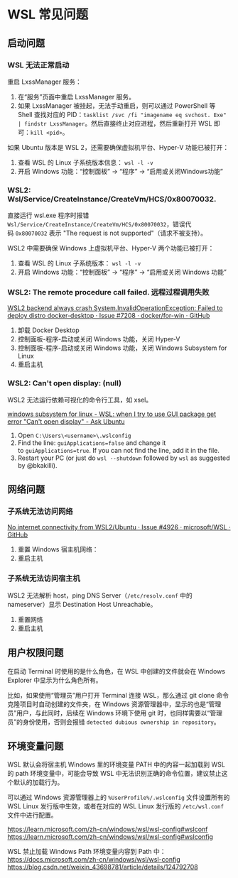 # WSL 常见问题

## 启动问题

### WSL 无法正常启动

重启 LxssManager 服务：
1. 在“服务”页面中重启 LxssManager 服务。
2. 如果 LxssManager 被挂起，无法手动重启，则可以通过 PowerShell 等 Shell 查找对应的 PID：`tasklist /svc /fi "imagename eq svchost. Exe" | findstr LxssManager`。然后直接终止对应进程，然后重新打开 WSL 即可：`kill <pid>`。

如果 Ubuntu 版本是 WSL 2，还需要确保虚拟机平台、Hyper-V 功能已被打开：
1. 查看 WSL 的 Linux 子系统版本信息： `wsl -l -v`
2. 开启 Windows 功能：“控制面板” -> “程序” -> “启用或关闭Windows功能”

### WSL2: Wsl/Service/CreateInstance/CreateVm/HCS/0x80070032.

直接运行 wsl.exe 程序时报错 `Wsl/Service/CreateInstance/CreateVm/HCS/0x80070032`，错误代码 `0x80070032` 表示 "The request is not supported"（请求不被支持）。

WSL2 中需要确保 Windows 上虚拟机平台、Hyper-V 两个功能已被打开：
1. 查看 WSL 的 Linux 子系统版本： `wsl -l -v`
2. 开启 Windows 功能：“控制面板” -> “程序” -> “启用或关闭 Windows 功能”

### WSL2: The remote procedure call failed. 远程过程调用失败

[WSL2 backend always crash System.InvalidOperationException: Failed to deploy distro docker-desktop · Issue #7208 · docker/for-win · GitHub](https://github.com/docker/for-win/issues/7208)

1. 卸载 Docker Desktop
2. 控制面板-程序-启动或关闭 Windows 功能，关闭 Hyper-V
3. 控制面板-程序-启动或关闭 Windows 功能，关闭 Windows Subsystem for Linux
4. 重启主机

### WSL2: Can't open display: (null)

WSL2 无法运行依赖可视化的命令行工具，如 xsel。

[windows subsystem for linux - WSL: when I try to use GUI package get error "Can't open display" - Ask Ubuntu](https://askubuntu.com/a/1470362)

1. Open `C:\Users\<username>\.wslconfig`
2. Find the line: `guiApplications=false` and change it to `guiApplications=true`. If you can not find the line, add it in the file.
3. Restart your PC (or just do `wsl --shutdown` followed by `wsl` as suggested by @bkakilli).

## 网络问题

### 子系统无法访问网络

[No internet connectivity from WSL2/Ubuntu · Issue #4926 · microsoft/WSL · GitHub](https://github.com/microsoft/WSL/issues/4926#issuecomment-679410653)
1. 重置 Windows 宿主机网络：
2. 重启主机

### 子系统无法访问宿主机

WSL2 无法解析 host，ping DNS Server（`/etc/resolv.conf` 中的 nameserver）显示 Destination Host Unreachable。

1. 重置网络
2. 重启主机

## 用户权限问题

在启动 Terminal 时使用的是什么角色，在 WSL 中创建的文件就会在 Windows Explorer 中显示为什么角色所有。

比如，如果使用“管理员”用户打开 Terminal 连接 WSL，那么通过 git clone 命令克隆项目时自动创建的文件夹，在 Windows 资源管理器中，显示的也是“管理员”用户，与此同时，后续在 Windows 环境下使用 git 时，也同样需要以“管理员”的身份使用，否则会报错 `detected dubious ownership in repository`。

## 环境变量问题

WSL 默认会将宿主机 Windows 里的环境变量 PATH 中的内容一起加载到 WSL 的 path 环境变量中，可能会导致 WSL 中无法识别正确的命令位置，建议禁止这个默认的加载行为。

可以通过 Windows 资源管理器上的 `%UserProfile%/.wslconfig` 文件设置所有的 WSL Linux 发行版中生效，或者在对应的 WSL Linux 发行版的 `/etc/wsl.conf` 文件中进行配置。

https://learn.microsoft.com/zh-cn/windows/wsl/wsl-config#wslconf
https://learn.microsoft.com/zh-cn/windows/wsl/wsl-config#wslconfig

WSL 禁止加载 Windows Path 环境变量内容到 Path 中：
https://docs.microsoft.com/zh-cn/windows/wsl/wsl-config
https://blog.csdn.net/weixin_43698781/article/details/124792708